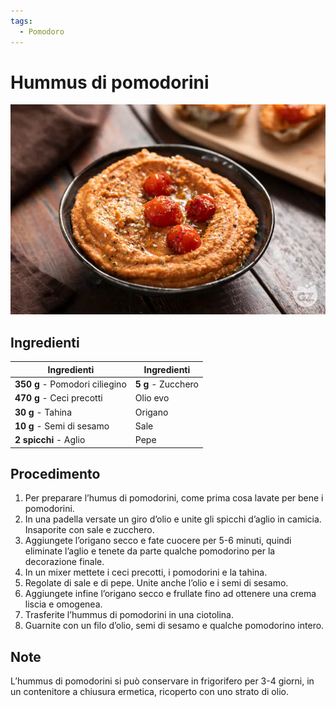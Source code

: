 ```yaml
---
tags:
  - Pomodoro
---
```

# Hummus di pomodorini

![](../../img/Hummus-di-pomodorini.webp)

## Ingredienti

| Ingredienti                  | Ingredienti             |
| ---------------------------- | ----------------------- |
| **350 g** - Pomodori ciliegino | **5 g** - Zucchero |
| **470 g** - Ceci precotti | Olio evo |
| **30 g** - Tahina | Origano |
| **10 g** - Semi di sesamo | Sale |
| **2 spicchi** - Aglio | Pepe |

## Procedimento

1. Per preparare l’humus di pomodorini, come prima cosa lavate per bene i pomodorini. 
1. In una padella versate un giro d’olio e unite gli spicchi d’aglio in camicia. Insaporite con sale e zucchero.
1. Aggiungete l’origano secco e fate cuocere per 5-6 minuti, quindi eliminate l’aglio e tenete da parte qualche pomodorino per la decorazione finale.
1. In un mixer mettete i ceci precotti, i pomodorini e la tahina.
1. Regolate di sale e di pepe. Unite anche l’olio e i semi di sesamo.
1. Aggiungete infine l’origano secco e frullate fino ad ottenere una crema liscia e omogenea. 
1. Trasferite l’hummus di pomodorini in una ciotolina.
1. Guarnite con un filo d’olio, semi di sesamo e qualche pomodorino intero.

## Note

L’hummus di pomodorini si può conservare in frigorifero per 3-4 giorni, in un contenitore a chiusura ermetica, ricoperto con uno strato di olio.
